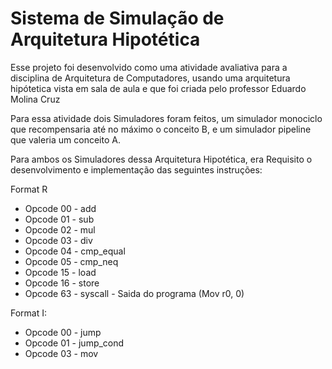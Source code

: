 # Sistema de Simulação de Arquitetura Hipotética

Esse projeto foi desenvolvido como uma atividade avaliativa para a disciplina de Arquitetura de Computadores, usando uma arquitetura hipótetica vista em sala de aula e que foi criada pelo professor Eduardo Molina Cruz

Para essa atividade dois Simuladores foram feitos, um simulador monociclo que recompensaria até no máximo o conceito B, e um simulador pipeline que valeria um conceito A.

Para ambos os Simuladores dessa Arquitetura Hipotética, era Requisito o desenvolvimento e implementação das seguintes instruções:

Format R
 - Opcode 00 - add
 - Opcode 01 - sub
 - Opcode 02 - mul
 - Opcode 03 - div
 - Opcode 04 - cmp_equal
 - Opcode 05 - cmp_neq
 - Opcode 15 - load
 - Opcode 16 - store
 - Opcode 63 - syscall - Saida do programa (Mov r0, 0)

 Format I:
 - Opcode 00 - jump
 - Opcode 01 - jump_cond
 - Opcode 03 - mov

